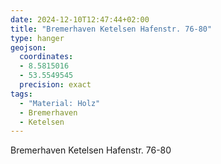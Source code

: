 ```yaml
---
date: 2024-12-10T12:47:44+02:00
title: "Bremerhaven Ketelsen Hafenstr. 76-80"
type: hanger
geojson:
  coordinates:
  - 8.5815016
  - 53.5549545
  precision: exact
tags:
  - "Material: Holz"
  - Bremerhaven
  - Ketelsen
---
```

Bremerhaven Ketelsen Hafenstr. 76-80
